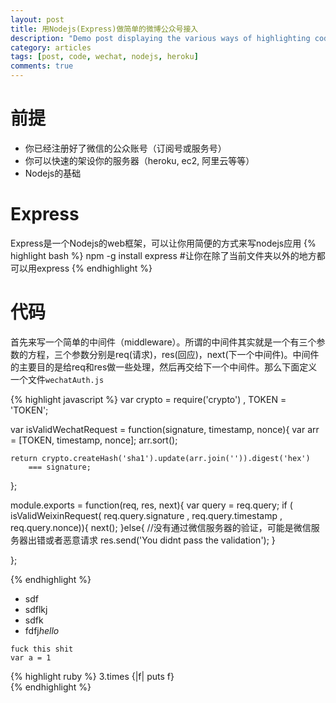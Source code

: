 ```yaml
---
layout: post
title: 用Nodejs(Express)做简单的微博公众号接入
description: "Demo post displaying the various ways of highlighting code in Markdown."
category: articles
tags: [post, code, wechat, nodejs, heroku]
comments: true  
---
```


# 前提
* 你已经注册好了微信的公众账号（订阅号或服务号）
* 你可以快速的架设你的服务器（heroku, ec2, 阿里云等等）
* Nodejs的基础

# Express
Express是一个Nodejs的web框架，可以让你用简便的方式来写nodejs应用
{% highlight bash %}
npm -g install express #让你在除了当前文件夹以外的地方都可以用express
{% endhighlight %}

# 代码

首先来写一个简单的中间件（middleware）。所谓的中间件其实就是一个有三个参数的方程，三个参数分别是req(请求)，res(回应)，next(下一个中间件)。中间件的主要目的是给req和res做一些处理，然后再交给下一个中间件。那么下面定义一个文件`wechatAuth.js`

{% highlight javascript %}
var crypto = require('crypto')
	, TOKEN = 'TOKEN';

var isValidWechatRequest = function(signature, timestamp, nonce){
	var arr = [TOKEN, timestamp, nonce];
	arr.sort();
	
	return crypto.createHash('sha1').update(arr.join('')).digest('hex') 
		=== signature;

};

module.exports = function(req, res, next){
	var query = req.query;
	if ( isValidWeixinRequest(
		req.query.signature
		, req.query.timestamp
		, req.query.nonce)){
		next();
	}else{
		//没有通过微信服务器的验证，可能是微信服务器出错或者恶意请求
		res.send('You didnt pass the validation'); 
	}

};

{% endhighlight %}

* sdf
* sdflkj 
* sdfk 
* fdfj*hello*

```
fuck this shit
var a = 1

```
{% highlight ruby %}
	3.times {|f| puts f}			
{% endhighlight %}
